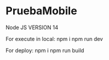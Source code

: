 # PruebaMobile

Node JS VERSION 14

For execute in local:
 npm i
 npm run dev

For deploy:
 npm i 
 npm run build